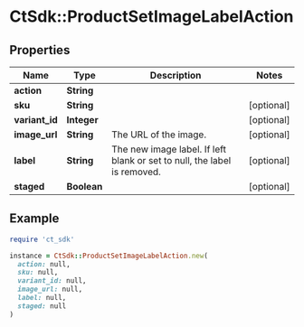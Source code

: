 # CtSdk::ProductSetImageLabelAction

## Properties

| Name | Type | Description | Notes |
| ---- | ---- | ----------- | ----- |
| **action** | **String** |  |  |
| **sku** | **String** |  | [optional] |
| **variant_id** | **Integer** |  | [optional] |
| **image_url** | **String** | The URL of the image. | [optional] |
| **label** | **String** | The new image label. If left blank or set to null, the label is removed. | [optional] |
| **staged** | **Boolean** |  | [optional] |

## Example

```ruby
require 'ct_sdk'

instance = CtSdk::ProductSetImageLabelAction.new(
  action: null,
  sku: null,
  variant_id: null,
  image_url: null,
  label: null,
  staged: null
)
```

